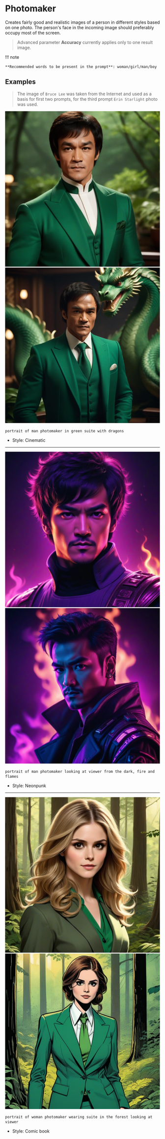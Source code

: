 # Photomaker

Creates fairly good and realistic images of a person in different styles based on one photo.
The person's face in the incoming image should preferably occupy most of the screen.

> Advanced parameter **Accuracy** currently applies only to one result image.

!!! note

    **Recommended words to be present in the prompt**: woman/girl/man/boy

## Examples

> The image of `Bruce Lee` was taken from the Internet and used as a basis for first two prompts,
    for the third prompt `Erin Starlight` photo was used.

![Image](../FlowsResults/Photomaker_1_1_1.png)
![Image](../FlowsResults/Photomaker_1_1_2.png)

    portrait of man photomaker in green suite with dragons

- Style: Cinematic

---

![Image](../FlowsResults/Photomaker_1_2_1.png)
![Image](../FlowsResults/Photomaker_1_2_2.png)

    portrait of man photomaker looking at viewer from the dark, fire and flames

- Style: Neonpunk

---

![Image](../FlowsResults/Photomaker_1_3_1.png)
![Image](../FlowsResults/Photomaker_1_3_2.png)

    portrait of woman photomaker wearing suite in the forest looking at viewer

- Style: Comic book
